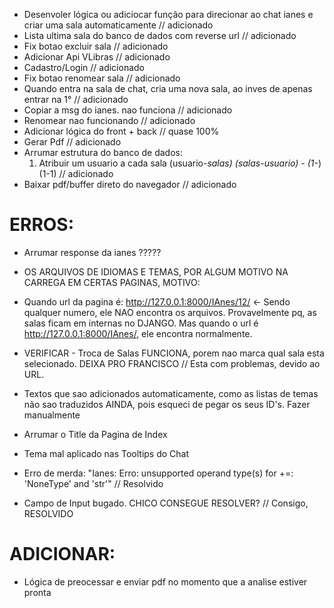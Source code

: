 - Desenvoler lógica ou adiciocar função para direcionar ao chat ianes e criar uma sala automaticamente // adicionado
- Lista ultima sala do banco de dados com reverse url // adicionado
- Fix botao excluir sala // adicionado
- Adicionar Api VLibras // adicionado
- Cadastro/Login // adicionado
- Fix botao renomear sala // adicionado
- Quando entra na sala de chat, cria uma nova sala, ao inves de apenas entrar na 1° // adicionado
- Copiar a msg do ianes. nao funciona // adicionado
- Renomear nao funcionando // adicionado
- Adicionar lógica do front + back // quase 100%
- Gerar Pdf // adicionado
- Arrumar estrutura do banco de dados:
    1. Atribuir um usuario a cada sala (usuario-*salas) (salas-usuario) - (1-*) (1-1) // adicionado
- Baixar pdf/buffer direto do navegador // adicionado

# ERROS:

- Arrumar response da ianes ?????
- OS ARQUIVOS DE IDIOMAS E TEMAS, POR ALGUM MOTIVO NA CARREGA EM CERTAS PAGINAS, MOTIVO:
- Quando url da pagina é: http://127.0.0.1:8000/IAnes/12/ ← Sendo qualquer numero, ele NAO encontra os arquivos. Provavelmente pq, as salas ficam em internas no DJANGO. Mas quando o url é http://127.0.0.1:8000/IAnes/, ele encontra normalmente.
- VERIFICAR - Troca de Salas FUNCIONA, porem nao marca qual sala esta selecionado. DEIXA PRO FRANCISCO // Esta com problemas, devido ao URL.

- Textos que sao adicionados automaticamente, como as listas de temas não sao traduzidos AINDA, pois esqueci de pegar os seus ID's. Fazer manualmente
- Arrumar o Title da Pagina de Index
- Tema mal aplicado nas Tooltips do Chat

- Erro de merda: "Ianes: Erro: unsupported operand type(s) for +=: 'NoneType' and 'str'" // Resolvido
- Campo de Input bugado. CHICO CONSEGUE RESOLVER? // Consigo, RESOLVIDO

# ADICIONAR:

- Lógica de preocessar e enviar pdf no momento que a analise estiver pronta